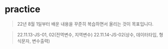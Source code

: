 # practice
>22년 8월 1일부터 배운 내용을 꾸준히 복습하면서 올리는 것이 목표입니다.

>22.11.13-JS-01, 02(전역변수, 지역변수)
>22.11.14-JS-02(상수, 데이터타입, 형식문자, 변수출력)

